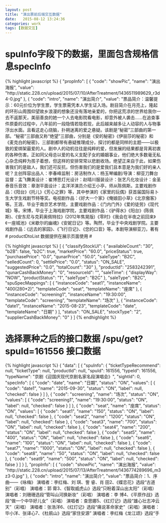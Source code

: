 ```yaml
---
layout: post
title: "演出票前后端交互数据"
date:   2015-08-12 13:24:36
categories: work 
tags: [数据交互]
---	
```


# spuInfo字段下的数据，里面包含规格信息specInfo #

<div style="height: 500px; overflow: auto;">
{% highlight javascript %}
	{
        "propInfo": [
            {
                "code": "showPic",
                "name": "演出海报",
                "value": "http://static.228.cn/upload/2015/07/10/AfterTreatment/1436511989629_r3d4-0.jpg"
            },
            {
                "code": "intro",
                "name": "演出简介",
                "value": "票品简介：温馨提示：60元价位为学生票，学生票需凭本人学生证入场。剧目简介在月亮上，隆起的环形山周围仰望故乡浪漫的想象还没有落地亲爱的，你把这荒凉的世界给我你一去不返那天，美丽善良的她一个人去电影院看电影，却意外被人袭击......在追查事件原委的过程中，八年前的一段隐情若隐若现，此后越来越多让人动容的人与物事浮出水面。且看这走心烧脑，扑朔迷离的爱之悬疑。该剧是“秘密”三部曲的第一部。“秘密”三部曲又称“绝望”三部曲，分别是《安的秘密》《伊丽莎的秘密》和《麦克白的秘密》，三部剧都带有悬疑推理成分，探讨的都是同样的主题——以极致的爱绑架最爱的人。剧中人的动机往往是纯粹的爱，但发展的结果都是背离初衷的各种伤害。正如同父母总以爱的名义支配子女的婚姻事业，他们绝大多数毫无私心杂念纯粹为孩子着想，但这样的安排常常以悲剧收场。绝望正来自于此，如果伤害我们的是敌人，我们还可反抗，但伤害我们的是爱我们且本意是为我们好的亲人呢？主创阵容出品人：李春峰监制：房洁制作人：杨玉琴编剧/导演：柳亚刀舞台监督：孟飞舞美设计：崔博思灯光设计：赵晴川服装设计：张艺凡化妆设计：金圣泰音乐音效：章澍平面设计：孟洋洋演员介绍王小亭，师从陈佩斯。主要戏剧作品：《阳台》《托儿》《芳心之罪》等，其中参演的《家里的玩偶》获首届国际易卜生大学生戏剧节特等奖。电视剧作品：《好大一个家》《俺娘田小草》《北京傲客》等。王涵，毕业于南京艺术学院，主要戏剧作品：《门内门外》《爱的徒劳》《现代城》等。宋博，毕业于上海戏剧学院，主要戏剧作品：《驴得水》《阳台》(陈佩斯)、《安东尼与克莉奥佩特拉》(2012年焦晃版)《零时》《我会在半夜之前回来》《一座城池》《米歇尔的幽魂》《安妮日记》等。陶然，毕业于中央戏剧学院。主要戏剧作品：《远去的家园》、《飞行日记》、《您的口音》等。本剧导演柳亚刀，著有《时间顺序》《不如私奔》，导演有《人民公敌2008》《哈喽，BANK》等剧，编剧有《伊丽莎的秘密》（绝望三部曲）《爱情托拉斯》《螺丝裘丝》等。a)演出详情仅供参考，具体信息以现场为准；b)1.2米以下儿童谢绝入场，1.2米以上儿童需持票入场。"
            }
        ],
        "sightId": 0,
        "specInfo": [
            {
                "code": "date",
                "name": "日期",
                "status": "ON",
                "values": [
                    {
                        "checked": true,
                        "code": "date1",
                        "name": "2015-08-23",
                        "status": "ON"
                    },
                    {
                        "checked": false,
                        "code": "date2",
                        "name": "2015-08-22",
                        "status": "ON"
                    }
                ]
            },
            {
                "code": "screening",
                "name": "场次",
                "status": "ON",
                "values": [
                    {
                        "checked": true,
                        "code": "screening1",
                        "name": "19:30:00",
                        "status": "ON"
                    }
                ]
            },
            {
                "code": "seat",
                "name": "座席",
                "status": "ON",
                "values": [
                    {
                        "checked": true,
                        "code": "seat1",
                        "name": "400(280*2)",
                        "status": "ON"
                    },
                    {
                        "checked": false,
                        "code": "seat2",
                        "name": "180",
                        "status": "ON"
                    }
                ]
            }
        ],
        "spuId": 161593,
        "typeId": 161593,
        "typeName": "谁能猜出结局—烧脑爱之推理《安的秘密》",
        "validItems": [
            {
                "parPrice": "",
                "specCodes": [
                    "seat1",
                    "screening1",
                    "date1"
                ]
            },
            {
                "parPrice": "",
                "specCodes": [
                    "seat1",
                    "date2",
                    "screening1"
                ]
            }
        ]
    }
{% endhighlight %}
</div>
# productDtoList 数据提供在展示页面使用 #

{% highlight javascript %}
[
    {
        "classifyStockUI": {
            "availableCount": "30",
            "b2B": false,
            "b2C": true,
            "marketPrice": "60.0",
            "priceStatus": true,
            "purchasePrice": "0.0",
            "qunarPrice": "50.0",
            "saleType": "B2C",
            "selledCount": 0,
            "settlePrice": "0.0",
            "status": "ON_SALE",
            "suggestedPrice": "0.0",
            "totalCount": "30"
        },
        "productId": "2583242391",
        "qunarCashBackMoney": "0",
        "resourceId": "",
        "saleTime": {
            "displayWay": "NOW",
            "productStatus": "1",
            "saleType": "B2C"
        },
        "saleType": "B2C",
        "spuSpecMappings": [
            {
                "instanceCode": "seat1",
                "instanceName": "400(280*2)",
                "templateCode": "seat",
                "templateName": "座席"
            },
            {
                "instanceCode": "screening1",
                "instanceName": "19:30:00",
                "templateCode": "screening",
                "templateName": "场次"
            },
            {
                "instanceCode": "date1",
                "instanceName": "2015-08-23",
                "templateCode": "date",
                "templateName": "日期"
            }
        ],
        "status": "ON_SALE",
        "stockType": "2",
        "supplierCashBackMoney": "0"
    }
]
{% endhighlight %}


# 选择票种之后的接口数据 /spu/get?spuId=161556 接口数据 #

<div style="height: 500px; overflow: auto;">
{% highlight javascript %}
{
    "data": [
        {
            "spuInfo": {
                "ticketTypeRecommend": null,
                "ticketType": null,
                "productId": null,
                "spuId": 161556,
                "typeId": 161556,
                "typeName": "京剧《迎国庆现代京剧名家名段演唱会》",
                "sightId": 0,
                "specInfo": [
                    {
                        "code": "date",
                        "name": "日期",
                        "status": "ON",
                        "values": [
                            {
                                "code": "date1",
                                "name": "2015-09-30",
                                "status": "ON",
                                "label": null,
                                "checked": false
                            }
                        ]
                    },
                    {
                        "code": "screening",
                        "name": "场次",
                        "status": "ON",
                        "values": [
                            {
                                "code": "screening1",
                                "name": "19:30:00",
                                "status": "ON",
                                "label": null,
                                "checked": false
                            }
                        ]
                    },
                    {
                        "code": "seat",
                        "name": "座席",
                        "status": "ON",
                        "values": [
                            {
                                "code": "seat1",
                                "name": "150",
                                "status": "ON",
                                "label": null,
                                "checked": false
                            },
                            {
                                "code": "seat2",
                                "name": "1200",
                                "status": "ON",
                                "label": null,
                                "checked": false
                            },
                            {
                                "code": "seat3",
                                "name": "700",
                                "status": "ON",
                                "label": null,
                                "checked": false
                            },
                            {
                                "code": "seat4",
                                "name": "200",
                                "status": "ON",
                                "label": null,
                                "checked": false
                            },
                            {
                                "code": "seat5",
                                "name": "400",
                                "status": "ON",
                                "label": null,
                                "checked": false
                            },
                            {
                                "code": "seat6",
                                "name": "100",
                                "status": "ON",
                                "label": null,
                                "checked": false
                            },
                            {
                                "code": "seat7",
                                "name": "1000",
                                "status": "ON",
                                "label": null,
                                "checked": false
                            },
                            {
                                "code": "seat8",
                                "name": "50",
                                "status": "ON",
                                "label": null,
                                "checked": false
                            },
                            {
                                "code": "seat9",
                                "name": "500",
                                "status": "ON",
                                "label": null,
                                "checked": false
                            }
                        ]
                    }
                ],
                "propInfo": [
                    {
                        "code": "showPic",
                        "name": "演出海报",
                        "value": "http://static.228.cn/upload/2015/07/13/AfterTreatment/1436774289696_m3z3-0.jpg"
                    },
                    {
                        "code": "intro",
                        "name": "演出简介",
                        "value": "票品简介：1、序 曲——《咏梅》   演唱者：李红梅、刘 琪、訾 睿、肖 田2、《蝶恋花》选段“古道别”（彩唱）  演唱者：郭 霄3、《智取威虎山》选段“只盼着深山出太阳”（彩唱）  演唱者：刘珊珊选段“管叫山河换新妆”（彩唱）   演唱者：李 博4、《平原作战》选段“做一个中华好儿女”（彩唱）  演唱者：查思娜5、《红灯记》选段“雄心壮志冲云天”（彩唱）   演唱者：张浩洋6、《红灯记》选段“痛说革命家史”（彩唱）演唱者：毕小洋、张译心7、《杜鹃山》选段“家住安源”           演唱者：李红梅《龙江颂》选段“手捧宝书满心暖”8、《白毛女》选段“扎红头绳”         演唱者：黄炳强、吕慧敏9、《海港》选段“一石激起千层浪”       演唱者：魏积军《奇袭白虎团》选段“决不让美李匪帮一人逃窜”10、《红色娘子军》选段“永葆这战斗青春”        演唱者：陈淑芳选段“接过红旗肩上扛”11、《江姐》选段“春蚕到死丝不断”        演唱者：李海燕12、毛主席诗词《蝶恋花?答李淑一》  演唱者：李世济、李海燕、杨 磊13、《沙家浜》选段“祖国的好山河寸土不让”     演唱者：谭孝曾14、《红灯记》选段“革命的火焰一定要大放光芒”  演唱者：赵葆秀《沙家浜》选段“军民鱼水情”          演唱者：赵葆秀、谭孝曾15、《沙家浜》选段“要学那泰山顶上一青松”     领 唱：谭孝曾 　　　　演唱者：黄炳强、李 博、张浩洋、马 磊、杨 超*具体信息以现场演出为准a)演出详情仅供参考，具体信息以现场为准；b)1.2米以下儿童谢绝入场，1.2米以上儿童需持票入场。"
                    },
                    {
                        "code": "seatPic",
                        "name": "座位图",
                        "value": "http://static.228.cn/upload/2015/07/13/1436777811554_t5u8_m1.jpg"
                    },
                    {
                        "code": "showDate",
                        "name": "演出日期",
                        "value": "2015-09-30"
                    }
                ],
                "validItems": [
                    {
                        "specCodes": [
                            "seat1",
                            "screening1",
                            "date1"
                        ],
                        "parPrice": null
                    },
                    {
                        "specCodes": [
                            "seat2",
                            "screening1",
                            "date1"
                        ],
                        "parPrice": null
                    },
                    {
                        "specCodes": [
                            "seat3",
                            "screening1",
                            "date1"
                        ],
                        "parPrice": null
                    },
                    {
                        "specCodes": [
                            "seat4",
                            "screening1",
                            "date1"
                        ],
                        "parPrice": null
                    },
                    {
                        "specCodes": [
                            "seat5",
                            "screening1",
                            "date1"
                        ],
                        "parPrice": null
                    },
                    {
                        "specCodes": [
                            "seat6",
                            "screening1",
                            "date1"
                        ],
                        "parPrice": null
                    },
                    {
                        "specCodes": [
                            "seat7",
                            "screening1",
                            "date1"
                        ],
                        "parPrice": null
                    },
                    {
                        "specCodes": [
                            "seat8",
                            "screening1",
                            "date1"
                        ],
                        "parPrice": null
                    },
                    {
                        "specCodes": [
                            "screening1",
                            "date1",
                            "seat9"
                        ],
                        "parPrice": null
                    }
                ]
            }
        }
    ],
    "ret": true
}
{% endhighlight %}
</div>


